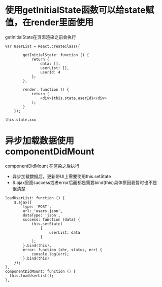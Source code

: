 # 使用getInitialState函数可以给state赋值，在render里面使用

getInitialState在页面渲染之前会执行

```
var UserList = React.createClass({

        getInitialState: function () {
            return {
                data: [],
                userList: [],
                userId: 4
            };
        },

        render: function () {
            return (
                <div>{this.state.userId}</div>
            );
        }
    });
```

```
this.state.xxx
```

# 异步加载数据使用componentDidMount

componentDidMount 在渲染之后执行

- 异步加载数据后，更新带UI上需要使用this.setState
- $.ajax里面success或者error后面都是需要bind(this)具体原因我暂时也不是很清楚

```
loadUserList: function () {
    $.ajax({
        type: 'POST',
        url: 'users.json',
        dataType: 'json',
        success: function (data) {
            this.setState(
                {
                    userList: data
                }
            );
        }.bind(this),
        error: function (xhr, status, err) {
            console.log(err);
        }.bind(this)
    });
},
componentDidMount: function () {
  this.loadUserList();
},
```